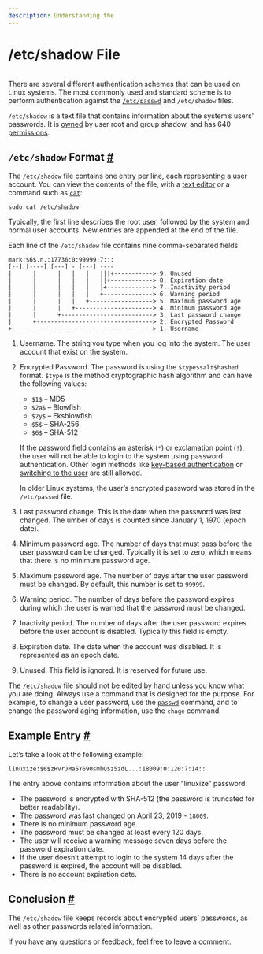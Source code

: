 ```yaml
---
description: Understanding the
---
```


# /etc/shadow File

![](data:image/gif;base64,iVBORw0KGgoAAAANSUhEUgAAAAEAAAABCAYAAAAfFcSJAAAADUlEQVR42mP8+PXHfwAJnAPfCuZXlQAAAABJRU5ErkJggg==)

There are several different authentication schemes that can be used on Linux systems. The most commonly used and standard scheme is to perform authentication against the [`/etc/passwd`](https://linuxize.com/post/etc-passwd-file/) and `/etc/shadow` files.

`/etc/shadow` is a text file that contains information about the system’s users’ passwords. It is [owned](https://linuxize.com/post/chmod-command-in-linux/) by user root and group shadow, and has 640 [permissions](https://linuxize.com/post/linux-chown-command/).

## `/etc/shadow` Format [\#](https://linuxize.com/post/etc-shadow-file/#etcshadow-format) <a id="etcshadow-format"></a>

The `/etc/shadow` file contains one entry per line, each representing a user account. You can view the contents of the file, with a [text editor](https://linuxize.com/post/how-to-use-nano-text-editor/) or a command such as [`cat`](https://linuxize.com/post/linux-cat-command/):

```text
sudo cat /etc/shadow
```

Typically, the first line describes the root user, followed by the system and normal user accounts. New entries are appended at the end of the file.

Each line of the `/etc/shadow` file contains nine comma-separated fields:

```text
mark:$6$.n.:17736:0:99999:7:::
[--] [----] [---] - [---] ----
|      |      |   |   |   |||+-----------> 9. Unused
|      |      |   |   |   ||+------------> 8. Expiration date
|      |      |   |   |   |+-------------> 7. Inactivity period
|      |      |   |   |   +--------------> 6. Warning period
|      |      |   |   +------------------> 5. Maximum password age
|      |      |   +----------------------> 4. Minimum password age
|      |      +--------------------------> 3. Last password change
|      +---------------------------------> 2. Encrypted Password
+----------------------------------------> 1. Username
```

1. Username. The string you type when you log into the system. The user account that exist on the system.
2. Encrypted Password. The password is using the `$type$salt$hashed` format. `$type` is the method cryptographic hash algorithm and can have the following values:

   * `$1$` – MD5
   * `$2a$` – Blowfish
   * `$2y$` – Eksblowfish
   * `$5$` – SHA-256
   * `$6$` – SHA-512

   If the password field contains an asterisk \(`*`\) or exclamation point \(`!`\), the user will not be able to login to the system using password authentication. Other login methods like [key-based authentication](https://linuxize.com/post/how-to-setup-passwordless-ssh-login/) or [switching to the user](https://linuxize.com/post/su-command-in-linux/) are still allowed.

   In older Linux systems, the user’s encrypted password was stored in the `/etc/passwd` file.

3. Last password change. This is the date when the password was last changed. The umber of days is counted since January 1, 1970 \(epoch date\).
4. Minimum password age. The number of days that must pass before the user password can be changed. Typically it is set to zero, which means that there is no minimum password age.
5. Maximum password age. The number of days after the user password must be changed. By default, this number is set to `99999`.
6. Warning period. The number of days before the password expires during which the user is warned that the password must be changed.
7. Inactivity period. The number of days after the user password expires before the user account is disabled. Typically this field is empty.
8. Expiration date. The date when the account was disabled. It is represented as an epoch date.
9. Unused. This field is ignored. It is reserved for future use.

The `/etc/shadow` file should not be edited by hand unless you know what you are doing. Always use a command that is designed for the purpose. For example, to change a user password, use the [`passwd`](https://linuxize.com/post/how-to-change-user-password-in-linux/) command, and to change the password aging information, use the `chage` command.

## Example Entry [\#](https://linuxize.com/post/etc-shadow-file/#example-entry) <a id="example-entry"></a>

Let’s take a look at the following example:

```text
linuxize:$6$zHvrJMa5Y690smbQ$z5zdL...:18009:0:120:7:14::
```

The entry above contains information about the user “linuxize” password:

* The password is encrypted with SHA-512 \(the password is truncated for better readability\).
* The password was last changed on April 23, 2019 - `18009`.
* There is no minimum password age.
* The password must be changed at least every 120 days.
* The user will receive a warning message seven days before the password expiration date.
* If the user doesn’t attempt to login to the system 14 days after the password is expired, the account will be disabled.
* There is no account expiration date.

## Conclusion [\#](https://linuxize.com/post/etc-shadow-file/#conclusion) <a id="conclusion"></a>

The `/etc/shadow` file keeps records about encrypted users’ passwords, as well as other passwords related information.

If you have any questions or feedback, feel free to leave a comment.

